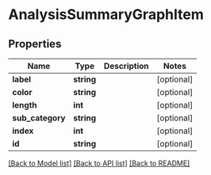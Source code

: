 # AnalysisSummaryGraphItem

## Properties
Name | Type | Description | Notes
------------ | ------------- | ------------- | -------------
**label** | **string** |  | [optional] 
**color** | **string** |  | [optional] 
**length** | **int** |  | [optional] 
**sub_category** | **string** |  | [optional] 
**index** | **int** |  | [optional] 
**id** | **string** |  | [optional] 

[[Back to Model list]](../README.md#documentation-for-models) [[Back to API list]](../README.md#documentation-for-api-endpoints) [[Back to README]](../README.md)


